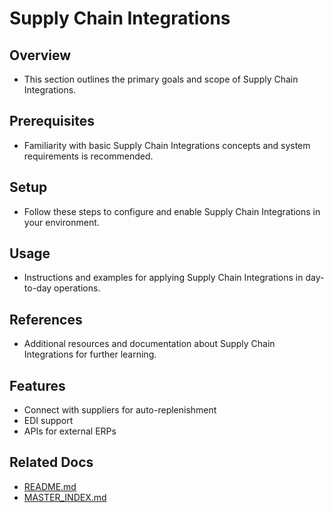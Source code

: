 # Supply Chain Integrations

## Overview
- This section outlines the primary goals and scope of Supply Chain Integrations.

## Prerequisites
- Familiarity with basic Supply Chain Integrations concepts and system requirements is recommended.

## Setup
- Follow these steps to configure and enable Supply Chain Integrations in your environment.

## Usage
- Instructions and examples for applying Supply Chain Integrations in day-to-day operations.

## References
- Additional resources and documentation about Supply Chain Integrations for further learning.


## Features
- Connect with suppliers for auto-replenishment
- EDI support
- APIs for external ERPs

## Related Docs
- [README.md](README.md)
- [MASTER_INDEX.md](MASTER_INDEX.md)

